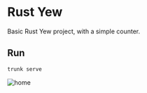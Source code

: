 # Rust Yew

Basic Rust Yew project, with a simple counter.

## Run

```bash
trunk serve
```

![home](https://github.com/Alexanderdunlop/rust-yew/home.png)
